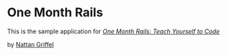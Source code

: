 # One Month Rails

This is the sample application for 
[*One Month Rails: Teach Yourself to Code*](http://onemonthrails.com)

by [Nattan Griffel](http://nattangriffel.com)

